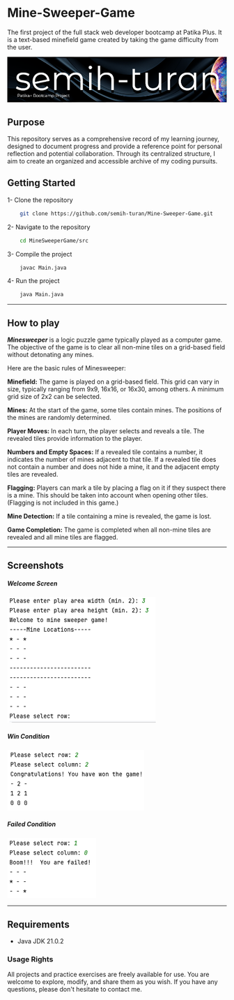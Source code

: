 # Mine-Sweeper-Game
The first project of the full stack web developer bootcamp at Patika Plus. It is a text-based minefield game created by taking the game difficulty from the user. 

[![Semih Turan Github Account](/readmeAssets/logo.png "Semih Turan Github Account")](https://github.com/semih-turan)

## Purpose

This repository serves as a comprehensive record of my learning journey, designed to document progress and provide a reference point for personal reflection and potential collaboration. Through its centralized structure, I aim to create an organized and accessible archive of my coding pursuits.

## Getting Started

1- Clone the repository
``` bash
    git clone https://github.com/semih-turan/Mine-Sweeper-Game.git   
```
2- Navigate to the repository
``` bash
    cd MineSweeperGame/src
```
3- Compile the project
``` bash
    javac Main.java
```
4- Run the project
``` bash
    java Main.java
```

---

## How to play

***Minesweeper*** is a logic puzzle game typically played as a computer game. The objective of the game is to clear all non-mine tiles on a grid-based field without detonating any mines. 

Here are the basic rules of Minesweeper:

**Minefield:** The game is played on a grid-based field. This grid can vary in size, typically ranging from 9x9, 16x16, or 16x30, among others. A minimum grid size of 2x2 can be selected.

**Mines:** At the start of the game, some tiles contain mines. The positions of the mines are randomly determined.

**Player Moves:** In each turn, the player selects and reveals a tile. The revealed tiles provide information to the player.

**Numbers and Empty Spaces:** If a revealed tile contains a number, it indicates the number of mines adjacent to that tile. If a revealed tile does not contain a number and does not hide a mine, it and the adjacent empty tiles are revealed.

**Flagging:** Players can mark a tile by placing a flag on it if they suspect there is a mine. This should be taken into account when opening other tiles. (Flagging is not included in this game.)

**Mine Detection:** If a tile containing a mine is revealed, the game is lost.

**Game Completion:** The game is completed when all non-mine tiles are revealed and all mine tiles are flagged.

---
## Screenshots
##### Welcome Screen
[![Welcome Screen](/readmeAssets/welcome.png "Welcome Screen")](https://github.com/semih-turan)

##### Win Condition
[![Win Screen](/readmeAssets/win.png "Win Screen")](https://github.com/semih-turan)

##### Failed Condition
[![Fail Screen](/readmeAssets/failed.png "Fail Screen")](https://github.com/semih-turan)

---

## Requirements
- Java JDK 21.0.2

### Usage Rights

All projects and practice exercises are freely available for use. You are welcome to explore, modify, and share them as you wish. If you have any questions, please don't hesitate to contact me.